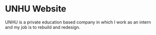 # UNHU Website
UNHU is a private education based company in which I work as an intern and my job is to rebuild and redesign.
